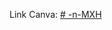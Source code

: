 
Link Canva:
[# -n-MXH](https://www.canva.com/design/DAGbh_T1Baw/f26VJ4QU-5msoXeeJ-RjNg/view?utm_content=DAGbh_T1Baw&utm_campaign=designshare&utm_medium=link2&utm_source=uniquelinks&utlId=h10be21c714)
